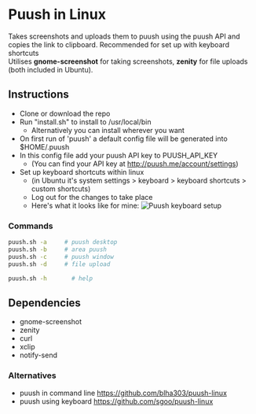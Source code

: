 Puush in Linux
=====================

Takes screenshots and uploads them to puush using the puush API and copies the link to clipboard. Recommended for set up with keyboard shortcuts
<br>Utilises __gnome-screenshot__ for taking screenshots, __zenity__ for file uploads (both included in Ubuntu).

## Instructions
- Clone or download the repo
- Run "install.sh" to install to /usr/local/bin
  - Alternatively you can install wherever you want
- On first run of 'puush' a default config file will be generated into
  $HOME/.puush
- In this config file add your puush API key to PUUSH_API_KEY
  - (You can find your API key at http://puush.me/account/settings)
- Set up keyboard shortcuts within linux
  - (in Ubuntu it's system settings > keyboard > keyboard shortcuts > custom shortcuts)
  - Log out for the changes to take place
  - Here's what it looks like for mine: ![Puush keyboard setup](http://puu.sh/cOyVz/8dcb1cd498.png)

### Commands
``` bash
puush.sh -a		# puush desktop
puush.sh -b		# area puush
puush.sh -c		# puush window
puush.sh -d		# file upload

puush.sh -h  	  # help
```

## Dependencies
- gnome-screenshot
- zenity
- curl
- xclip
- notify-send


### Alternatives
- puush in command line https://github.com/blha303/puush-linux
- puush using keyboard https://github.com/sgoo/puush-linux
